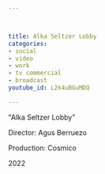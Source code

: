```yaml
---



title: Alka Seltzer Lobby
categories:
- social
- video
- work
- tv commercial
- broadcast
youtube_id: L2k4uBGuMDQ

---
```


"Alka Seltzer Lobby"

Director: Agus Berruezo

Production: Cosmico

2022